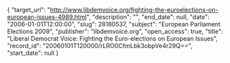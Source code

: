{
  "target_url": "http://www.libdemvoice.org/fighting-the-euroelections-on-european-issues-4989.html", 
  "description": "", 
  "end_date": null, 
  "date": "2006-01-01T12:00:00", 
  "slug": 28180537, 
  "subject": "European Parliament Elections 2009", 
  "publisher": "libdemvoice.org", 
  "open_access": true, 
  "title": "Liberal Democrat Voice: Fighting the Euro-elections on European Issues", 
  "record_id": "20060101T120000/rLRO0CfmLbk3obpVe4r29Q==", 
  "start_date": null
}

